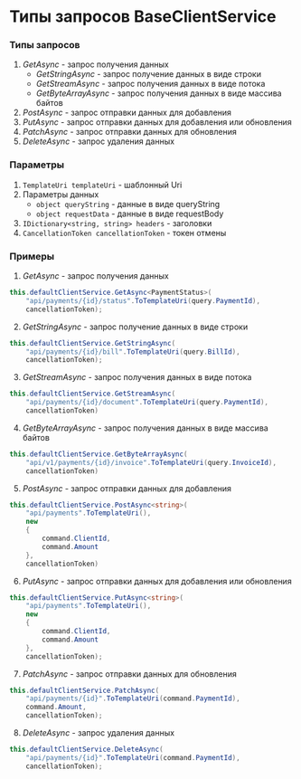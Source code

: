 # Типы запросов BaseClientService

### Типы запросов
1.  _GetAsync_ - запрос получения данных
     - _GetStringAsync_ - запрос получение данных в виде строки
     - _GetStreamAsync_ - запрос получения данных в виде потока
     - _GetByteArrayAsync_ - запрос получения данных в виде массива байтов
3. _PostAsync_ - запрос отправки данных для добавления
3. _PutAsync_ - запрос отправки данных для добавления или обновления 
4. _PatchAsync_ - запрос отправки данных для обновления
5. _DeleteAsync_ - запрос удаления данных

### Параметры
1. `TemplateUri templateUri` - шаблонный Uri
2. Параметры данных
   - `object queryString` - данные в виде queryString
   - `object requestData` - данные в виде requestBody
3. `IDictionary<string, string> headers` - заголовки
4. `CancellationToken cancellationToken` - токен отмены

### Примеры
1. _GetAsync_ - запрос получения данных
```csharp
this.defaultClientService.GetAsync<PaymentStatus>(
    "api/payments/{id}/status".ToTemplateUri(query.PaymentId),
    cancellationToken);
```
2. _GetStringAsync_ - запрос получение данных в виде строки
```csharp
this.defaultClientService.GetStringAsync(
    "api/payments/{id}/bill".ToTemplateUri(query.BillId),
    cancellationToken);
```
3. _GetStreamAsync_ - запрос получения данных в виде потока
```csharp
this.defaultClientService.GetStreamAsync(
    "api/payments/{id}/document".ToTemplateUri(query.PaymentId),
    cancellationToken)
```
4. _GetByteArrayAsync_ - запрос получения данных в виде массива байтов
```csharp
this.defaultClientService.GetByteArrayAsync(
    "api/v1/payments/{id}/invoice".ToTemplateUri(query.InvoiceId),
    cancellationToken)
```
5. _PostAsync_ - запрос отправки данных для добавления
```csharp
this.defaultClientService.PostAsync<string>(
    "api/payments".ToTemplateUri(),
    new
    {
        command.ClientId,
        command.Amount
    },
    cancellationToken)
```
6. _PutAsync_ - запрос отправки данных для добавления или обновления
```csharp
this.defaultClientService.PutAsync<string>(
    "api/payments".ToTemplateUri(),
    new
    {
        command.ClientId,
        command.Amount
    },
    cancellationToken);
```
7. _PatchAsync_ - запрос отправки данных для обновления
```csharp
this.defaultClientService.PatchAsync(
    "api/payments/{id}".ToTemplateUri(command.PaymentId),
    command.Amount,
    cancellationToken);
```
8. _DeleteAsync_ - запрос удаления данных
```csharp
this.defaultClientService.DeleteAsync(
    "api/payments/{id}".ToTemplateUri(command.PaymentId),
    cancellationToken);
```

